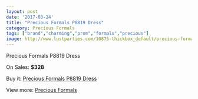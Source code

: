 ```yaml
---
layout: post
date: '2017-03-24'
title: "Precious Formals P8819 Dress"
category: Precious Formals
tags: ["brand","charming","prom","formals","precious"]
image: http://www.lustparties.com/10875-thickbox_default/precious-formals-p8819-dress.jpg
---
```

Precious Formals P8819 Dress

On Sales: **$328**
<a href="https://www.lustparties.com/en/precious-formals/3782-precious-formals-p8819-dress.html"><amp-img layout="responsive" width="600" height="600" src="//www.lustparties.com/10875-thickbox_default/precious-formals-p8819-dress.jpg" alt="Precious Formals P8819 Dress 0" /></a>

Buy it: [Precious Formals P8819 Dress](https://www.lustparties.com/en/precious-formals/3782-precious-formals-p8819-dress.html "Precious Formals P8819 Dress")

View more: [Precious Formals](https://www.lustparties.com/en/18-precious-formals "Precious Formals")